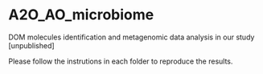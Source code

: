 # A2O_AO_microbiome
DOM molecules identification and metagenomic data analysis in our study [unpublished]  

Please follow the instrutions in each folder to reproduce the results.
